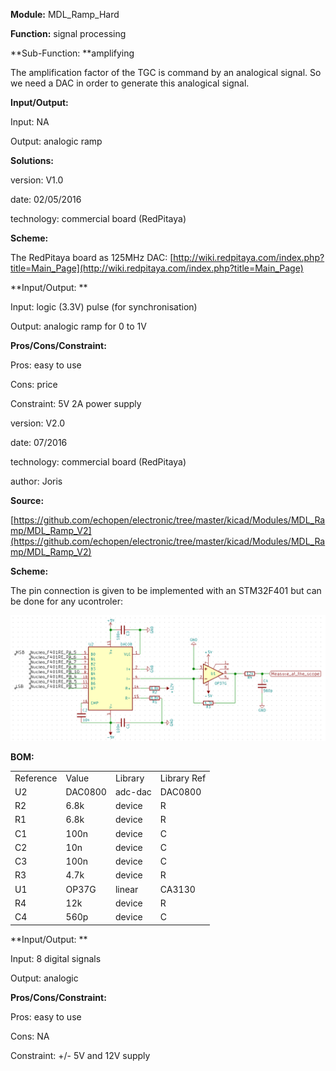 **Module:** MDL_Ramp_Hard

**Function:** signal processing

**Sub-Function: **amplifying

The amplification factor of the TGC is command by an analogical signal. So we need a DAC in order to generate this analogical signal.

**Input/Output:**

Input: NA

Output: analogic ramp

**Solutions:** 

version: V1.0

date: 02/05/2016

technology: commercial board (RedPitaya)

**Scheme:**

The RedPitaya board as 125MHz DAC: [http://wiki.redpitaya.com/index.php?title=Main_Page](http://wiki.redpitaya.com/index.php?title=Main_Page)

**Input/Output: **

Input: logic (3.3V) pulse (for synchronisation)

Output: analogic ramp for 0 to 1V

**Pros/Cons/Constraint:**

Pros: easy to use

Cons: price

Constraint: 5V 2A power supply

version: V2.0

date: 07/2016

technology: commercial board (RedPitaya)

author: Joris

**Source:**

[https://github.com/echopen/electronic/tree/master/kicad/Modules/MDL_Ramp/MDL_Ramp_V2](https://github.com/echopen/electronic/tree/master/kicad/Modules/MDL_Ramp/MDL_Ramp_V2)

**Scheme:**

The pin connection is given to be implemented with an STM32F401 but can be done for any ucontroler:

![image alt text](image_0.png)

**BOM:**

<table>
  <tr>
    <td>Reference</td>
    <td>Value</td>
    <td>Library</td>
    <td>Library Ref</td>
  </tr>
  <tr>
    <td>U2</td>
    <td>DAC0800</td>
    <td>adc-dac</td>
    <td>DAC0800</td>
  </tr>
  <tr>
    <td>R2</td>
    <td>6.8k</td>
    <td>device</td>
    <td>R</td>
  </tr>
  <tr>
    <td>R1</td>
    <td>6.8k</td>
    <td>device</td>
    <td>R</td>
  </tr>
  <tr>
    <td>C1</td>
    <td>100n</td>
    <td>device</td>
    <td>C</td>
  </tr>
  <tr>
    <td>C2</td>
    <td>10n</td>
    <td>device</td>
    <td>C</td>
  </tr>
  <tr>
    <td>C3</td>
    <td>100n</td>
    <td>device</td>
    <td>C</td>
  </tr>
  <tr>
    <td>R3</td>
    <td>4.7k</td>
    <td>device</td>
    <td>R</td>
  </tr>
  <tr>
    <td>U1</td>
    <td>OP37G</td>
    <td>linear</td>
    <td>CA3130</td>
  </tr>
  <tr>
    <td>R4</td>
    <td>12k</td>
    <td>device</td>
    <td>R</td>
  </tr>
  <tr>
    <td>C4</td>
    <td>560p</td>
    <td>device</td>
    <td>C</td>
  </tr>
</table>


**Input/Output: **

Input: 8 digital signals

Output: analogic 

**Pros/Cons/Constraint:**

Pros: easy to use

Cons: NA

Constraint: +/- 5V and 12V supply

